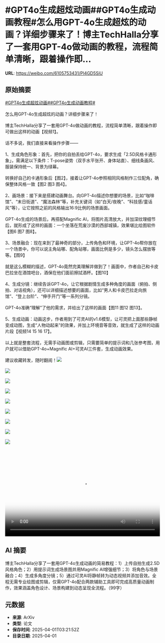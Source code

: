 # #GPT4o生成超炫动画##GPT4o生成动画教程#怎么用GPT-4o生成超炫的动画？详细步骤来了！博主TechHalla分享了一套用GPT-4o做动画的教程，流程简单清晰，跟着操作即...

**URL**: https://weibo.com/6105753431/Pl4GD5SiU

## 原始摘要

<a href="https://m.weibo.cn/search?containerid=231522type%3D1%26t%3D10%26q%3D%23GPT4o%E7%94%9F%E6%88%90%E8%B6%85%E7%82%AB%E5%8A%A8%E7%94%BB%23&amp;extparam=%23GPT4o%E7%94%9F%E6%88%90%E8%B6%85%E7%82%AB%E5%8A%A8%E7%94%BB%23" data-hide=""><span class="surl-text">#GPT4o生成超炫动画#</span></a><a href="https://m.weibo.cn/search?containerid=231522type%3D1%26t%3D10%26q%3D%23GPT4o%E7%94%9F%E6%88%90%E5%8A%A8%E7%94%BB%E6%95%99%E7%A8%8B%23&amp;extparam=%23GPT4o%E7%94%9F%E6%88%90%E5%8A%A8%E7%94%BB%E6%95%99%E7%A8%8B%23" data-hide=""><span class="surl-text">#GPT4o生成动画教程#</span></a><br><br>怎么用GPT-4o生成超炫的动画？详细步骤来了！<br><br>博主TechHalla分享了一套用GPT-4o做动画的教程，流程简单清晰，跟着操作即可做出这样的动画【视频1】。<br><br>话不多说，我们直接来看操作步骤——<br><br>1、生成角色形象：首先，把你的自拍丢给GPT-4o，要求生成「2.5D风格卡通形象」，需满足以下条件：T-pose姿势（双手水平张开、身体站直）、细线条画风、服装保持统一、背景为绿幕。<br><br>转换好自己的卡通形象后【图2】，接着让GPT-4o参照相同风格制作三位配角，确保整体风格一致【图2 图3 图4】。<br><br>2、画场景：接下来是搭建动画舞台。向GPT-4o描述你想要的场景，比如“咖啡馆”、“末日街道”、“魔法森林”等，补充关键词（如“白天/夜晚”、“科技感/童话风”等），让它按照之前的风格输出16:9比例的场景画面。<br><br>GPT-4o生成的场景后，再搭配Magnific AI，将图片高清放大，并加深纹理细节后，就形成了这样的画面：一个坐落在荒废沙漠的西部城镇，效果堪比绘图软件【图6 图7 图8】。<br><br>3、场景融合：现在来到了最神奇的部分，上传角色和环境，让GPT-4o帮你放在一个场景中，你可以说主角站哪、配角站哪，画面比例是多少，镜头怎么摆放等等。【图9】<br><br>就是这么模糊的描述，GPT-4o竟然完美理解并做到了！画面中，作者自己和卡皮巴拉坐在酒馆吧台，酒保在他们面前擦拭酒杯。【图10】<br><br>4、生成分镜：继续告诉GPT-4o，让它根据剧情生成多种角度的画面（俯拍、侧拍、对话视角），还可以详细描述想要的画面，比如“男人和卡皮巴拉走向旅馆”、“登上台阶”、“伸手开门”等一系列分镜。<br><br>GPT-4o准确“理解”了他的需求，并给出了这样的画面【图11 图12 图13】。<br><br>5、生成动画：动画这步，作者用到了可灵AI的v1.6模型，让可灵把上面那些静帧变成动图，生成“人物动起来”的效果，并加上环境音等音效，就生成了这样的动画片段【视频14 15 16 17】。<br><br>以上就是整套流程，无需手动画图或剪辑，只需要简单的提示词和几张参考图，用户就可以借助GPT-4o+Magnific AI+可灵AI三件套，生成动画效果。<br><br>建议收藏转发，随时翻阅！<img style="" src="https://tvax4.sinaimg.cn/large/006Fd7o3ly1i000qq3p2ej30uk0k00un.jpg" referrerpolicy="no-referrer"><br><br><img style="" src="https://tvax1.sinaimg.cn/large/006Fd7o3gy1i000pr76fwj30np0zktkk.jpg" referrerpolicy="no-referrer"><br><br><img style="" src="https://tvax4.sinaimg.cn/large/006Fd7o3gy1i000pt4ovrj31kw2dc4qp.jpg" referrerpolicy="no-referrer"><br><br><img style="" src="https://tvax4.sinaimg.cn/large/006Fd7o3gy1i000pu49lej30sg16owyh.jpg" referrerpolicy="no-referrer"><br><br><img style="" src="https://tvax1.sinaimg.cn/large/006Fd7o3gy1i000pw7ty0j32dc1kw1ky.jpg" referrerpolicy="no-referrer"><br><br><img style="" src="https://tvax1.sinaimg.cn/large/006Fd7o3gy1i000pxqfduj30zk0npb29.jpg" referrerpolicy="no-referrer"><br><br><img style="" src="https://tvax2.sinaimg.cn/large/006Fd7o3gy1i000q0t2wpj324g16oqv6.jpg" referrerpolicy="no-referrer"><br><br><img style="" src="https://tvax1.sinaimg.cn/large/006Fd7o3gy1i000q1hjotj324g16ou0x.jpg" referrerpolicy="no-referrer"><br><br><img style="" src="https://tvax3.sinaimg.cn/large/006Fd7o3gy1i000q17ytcj30iw0gvwk5.jpg" referrerpolicy="no-referrer"><br><br><br clear="both"><div style="clear: both"></div><video controls="controls" poster="https://tvax2.sinaimg.cn/orj480/006Fd7o3ly1i000qqlvaej30uk0k00un.jpg" style="width: 100%"><source src="https://f.video.weibocdn.com/o0/MpKJRos7lx08n6o5JSiQ01041200dQ370E010.mp4?label=mp4_720p&amp;template=1100x720.25.0&amp;ori=0&amp;ps=1CwnkDw1GXwCQx&amp;Expires=1743481232&amp;ssig=x%2FopIfAOlg&amp;KID=unistore,video"><source src="https://f.video.weibocdn.com/o0/Xh6skf6dlx08n6o5bM5G010412007DFF0E010.mp4?label=mp4_hd&amp;template=732x480.25.0&amp;ori=0&amp;ps=1CwnkDw1GXwCQx&amp;Expires=1743481232&amp;ssig=Rq7bTPjulS&amp;KID=unistore,video"><source src="https://f.video.weibocdn.com/o0/WydRrhx7lx08n6o59riE0104120057Gh0E010.mp4?label=mp4_ld&amp;template=548x360.25.0&amp;ori=0&amp;ps=1CwnkDw1GXwCQx&amp;Expires=1743481232&amp;ssig=bHPLZu8oOV&amp;KID=unistore,video"><p>视频无法显示，请前往<a href="https://video.weibo.com/show?fid=1034%3A5150228731330614" target="_blank" rel="noopener noreferrer">微博视频</a>观看。</p></video>

## AI 摘要

博主TechHalla分享了一套用GPT-4o生成动画的简易教程：1）上传自拍生成2.5D风格角色；2）用提示词生成场景图并用Magnific AI增强细节；3）将角色与场景融合；4）生成多角度分镜；5）通过可灵AI将静帧转为动态视频并添加音效。全程无需专业绘图或剪辑，仅需GPT-4o配合两款辅助工具即可完成高质量动画制作，效果涵盖角色设计、场景构建到动态呈现全流程。（99字）

## 元数据

- **来源**: ArXiv
- **类型**: 论文
- **保存时间**: 2025-04-01T03:21:52Z
- **目录日期**: 2025-04-01
